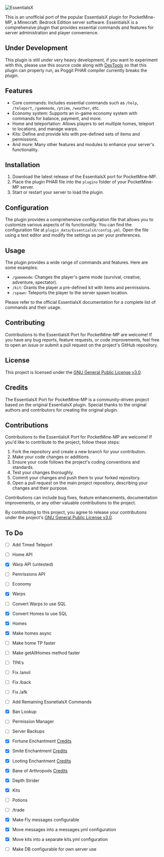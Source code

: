 ![EssentialsX](https://i.imgur.com/CP4SZpB.png)

This is an unofficial port of the popular EssentialsX plugin for PocketMine-MP, a Minecraft: Bedrock Edition server software. EssentialsX is a comprehensive plugin that provides essential commands and features for server administration and player convenience.

## Under Development

This plugin is still under very heavy development, if you want to experiment with this, please use this source code along with [DevTools](https://poggit.pmmp.io/p/DevTools) so that this plugin can properly run, as Poggit PHAR compiler currently breaks the plugin.

## Features

- Core commands: Includes essential commands such as `/help`, `/teleport`, `/gamemode`, `/ptime`, `/weather`, etc. 
- Economy system: Supports an in-game economy system with commands for balance, payment, and more. 
- Home and teleportation: Allows players to set multiple homes, teleport to locations, and manage warps.
- Kits: Define and provide kits with pre-defined sets of items and permissions.
- And more: Many other features and modules to enhance your server's functionality.

## Installation

1. Download the latest release of the EssentialsX port for PocketMine-MP.
2. Place the plugin PHAR file into the `plugins` folder of your PocketMine-MP server.
3. Start or restart your server to load the plugin.

## Configuration

The plugin provides a comprehensive configuration file that allows you to customize various aspects of its functionality. You can find the configuration file at `plugin_data/EssentialsX/config.yml`. Open the file using a text editor and modify the settings as per your preferences.

## Usage

The plugin provides a wide range of commands and features. Here are some examples:

- `/gamemode`: Changes the player's game mode (survival, creative, adventure, spectator).
- `/kit`: Grants the player a pre-defined kit with items and permissions.
- `/spawn`: Teleports the player to the server spawn location.

Please refer to the official EssentialsX documentation for a complete list of commands and their usage.

## Contributing

Contributions to the EssentialsX Port for PocketMine-MP are welcome! If you have any bug reports, feature requests, or code improvements, feel free to open an issue or submit a pull request on the project's GitHub repository.

## License

This project is licensed under the [GNU General Public License v3.0](https://github.com/iLVOEWOCK/EssentialsXBE/blob/main/LICENSE).

## Credits

The EssentialsX Port for PocketMine-MP is a community-driven project based on the original EssentialsX plugin. Special thanks to the original authors and contributors for creating the original plugin.

## Contributions

Contributions to the EssentialsX Port for PocketMine-MP are welcome! If you'd like to contribute to the project, follow these steps:

1. Fork the repository and create a new branch for your contribution.
2. Make your code changes or additions.
3. Ensure your code follows the project's coding conventions and standards.
4. Test your changes thoroughly.
5. Commit your changes and push them to your forked repository.
6. Open a pull request on the main project repository, describing your changes and their purpose.

Contributions can include bug fixes, feature enhancements, documentation improvements, or any other valuable contributions to the project.

By contributing to this project, you agree to release your contributions under the project's [GNU General Public License v3.0](https://github.com/iLVOEWOCK/EssentialsXBE/blob/main/LICENSE).

## To Do

- [ ] Add Timed Teleport
- [ ] Home API
- [x] Warp API (untested)
- [ ] Pemrissions API
- [ ] Economy
- [x] Warps
- [ ] Convert Warps to use SQL
- [x] Convert Homes to use SQL
- [x] Homes
- [x] Make homes async
- [ ] Make home TP faster
- [ ] Make getAllHomes method faster
- [ ] TPA's
- [ ] Fix /anvil
- [ ] Fix /back
- [ ] Fix /afk
- [ ] Add Remaining EssnetialsX Commands
- [x] Ban Lookup
- [ ] Permission Manager
- [ ] Server Backups
- [x] Fortune Enchantment [Credits](https://github.com/Taylor-pm-pl/VanillaEC/tree/5088b9835f65303546209d0b1670723cc022d4aa/)
- [x] Smite Enchantment [Credits](https://github.com/Taylor-pm-pl/VanillaEC/tree/5088b9835f65303546209d0b1670723cc022d4aa/)
- [x] Looting Enchantment [Credits](https://github.com/Taylor-pm-pl/VanillaEC/tree/5088b9835f65303546209d0b1670723cc022d4aa/)
- [x] Bane of Arthropods [Credits](https://github.com/Taylor-pm-pl/VanillaEC/tree/5088b9835f65303546209d0b1670723cc022d4aa/)
- [x] Depth Strider
- [x] Kits
- [ ] Potions
- [ ] /trade
- [x] Make Fly messages configurable
- [x] Move messages into a messages.yml configuration
- [x] Move kits into a separate kits.yml configuration
- [ ] Make DB configurable for own server use

